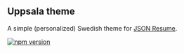## Uppsala theme 
A simple (personalized) Swedish theme for [JSON Resume](https://github.com/jsonresume).

[![npm version](https://badge.fury.io/js/jsonresume-theme-uppsala.svg)](http://badge.fury.io/js/jsonresume-theme-uppsala)
